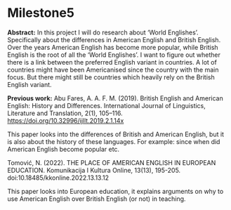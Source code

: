 # Milestone5
**Abstract:**
In this project I will do research about ‘World Englishes’. Specifically about the differences in American English and British English. Over the years American English has become more popular, while British English is the root of all the ‘World Englishes’. I want to figure out whether there is a link between the preferred English variant in countries. A lot of countries might have been Americanised since the country with the main focus. But there might still be countries which heavily rely on the British English variant.

**Previous work:**
Abu Fares, A. A. F. M. (2019). British English and American English: History and Differences. International Journal of Linguistics, Literature and Translation, 2(1), 105–116. https://doi.org/10.32996/ijllt.2019.2.1.14x

This paper looks into the differences of British and American English, but it is also about the history of these languages. For example: since when did American English become popular etc.

Tomović, N. (2022). THE PLACE OF AMERICAN ENGLISH IN EUROPEAN EDUCATION. Komunikacija I Kultura Online, 13(13), 195-205. doi:10.18485/kkonline.2022.13.13.12

This paper looks into European education, it explains arguments on why to use American English over British English (or not) in teaching.


